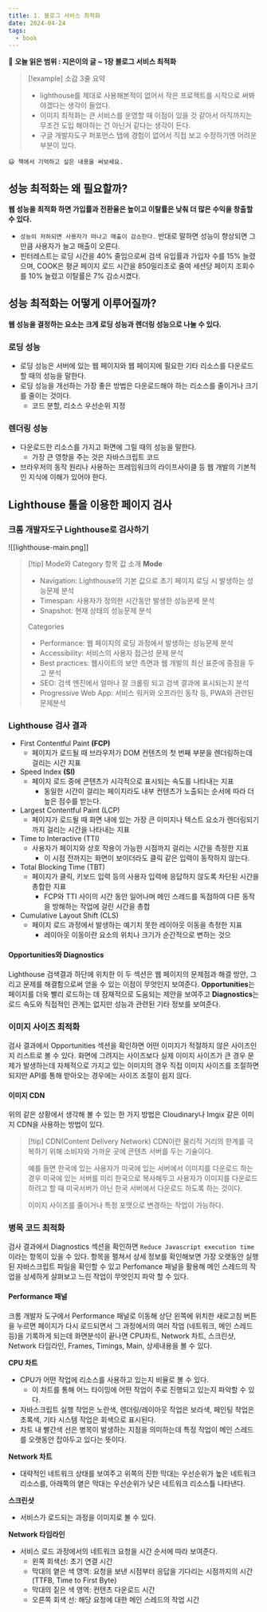 ```yaml
---
title: 1. 블로그 서비스 최적화
date: 2024-04-24
tags:
  - book
---
```

🔖 **오늘 읽은 범위 : 지은이의 글 ~ 1장 블로그 서비스 최적화**

> [!example]  소감 3줄 요약
> - lighthouse를 제대로 사용해본적이 없어서 작은 프로젝트를 시작으로 써봐야겠다는 생각이 들었다.
> - 이미지 최적화는 큰 서비스를 운영할 때 이점이 있을 것 같아서 아직까지는 무조건 도입 해야하는 건 아닌거 같다는 생각이 든다.
> - 구글 개발자도구 퍼포먼스 탭에 경험이 없어서 직접 보고 수정하기엔 어려운 부분이 있다.
> 


    😃 책에서 기억하고 싶은 내용을 써보세요.
## 성능 최적화는 왜 필요할까?
**웹 성능을 최적화 하면 가입률과 전환율은 높이고 이탈률은 낮춰 더 많은 수익을 창출할 수 있다.**
- `성능이 저하되면 사용자가 떠나고 매출이 감소한다.` 반대로 말하면 성능이 향상되면 그만큼 사용자가 늘고 매출이 오른다.
- 핀터레스트는 로딩 시간을 40% 줄임으로써 검색 유입률과 가입자 수를 15% 늘렸으며, COOK은 평균 페이지 로드 시간을 850밀리초로 줄여 세션당 페이지 조회수를 10% 늘렸고 이탈률은 7% 감소시켰다.

## 성능 최적화는 어떻게 이루어질까?
**웹 성능을 결정하는 요소는 크게 로딩 성능과 렌더링 성능으로 나눌 수 있다.**
### 로딩 성능
- 로딩 성능은 서버에 있는 웹 페이지와 웹 페이지에 필요한 기타 리소스를 다운로드할 때의 성능을 말한다.
- 로딩 성능을 개선하는 가장 좋은 방법은 다운로드해야 하는 리소스를 줄이거나 크기를 줄이는 것이다.
	- 코드 분할, 리소스 우선순위 지정
### 렌더링 성능
- 다운로드한 리소스를 가지고 화면에 그릴 때의 성능을 말한다.
	- 가장 큰 영향을 주는 것은 자바스크립트 코드
- 브라우저의 동작 원리나 사용하는 프레임워크의 라이프사이클 등 웹 개발의 기본적인 지식에 이해가 있어야 한다.

## Lighthouse 툴을 이용한 페이지 검사
### 크롬 개발자도구 Lighthouse로 검사하기
![[lighthouse-main.png]]
> [!tip] Mode와 Category 항목 값 소개
> **Mode**
>   - Navigation: Lighthouse의 기본 값으로 초기 페이지 로딩 시 발생하는 성능문제 분석
>   - Timespan: 사용자가 정의한 시간동안 발생한 성능문제 분석
>   - Snapshot: 현재 상태의 성능문제 분석
>   
> Categories
>   - Performance: 웹 페이지의 로딩 과정에서 발생하는 성능문제 분석
>   - Accessibility: 서비스의 사용자 접근성 문제 분석
>   - Best practices: 웹사이트의 보안 측면과 웹 개발의 최신 표준에 중점을 두고 분석
>   - SEO: 검색 엔진에서 얼마나 잘 크롤링 되고 검색 결과에 표시되는지 분석
>   - Progressive Web App: 서비스 워커와 오프라인 동작 등, PWA와 관련된 문제분석

### Lighthouse 검사 결과
- First Contentful Paint **(FCP)**
	- 페이지가 로드될 때 브라우저가 DOM 컨텐츠의 첫 번째 부분을 렌더링하는데 걸리는 시간 지표
- Speed Index **(SI)**
	- 페이지 로드 중에 콘텐츠가 시각적으로 표시되는 속도를 나타내는 지표
		- 동일한 시간이 걸리는 페이지라도 내부 컨텐츠가 노출되는 순서에 따라 더 높은 점수를 받는다.
- Largest Contentful Paint (LCP)
	- 페이지가 로드될 때 화면 내에 있는 가장 큰 이미지나 텍스트 요소가 렌더링되기까지 걸리는 시간을 나타내는 지표
- Time to Interactive (TTI)
	- 사용자가 페이지와 상호 작용이 가능한 시점까지 걸리는 시간을 측정한 지표
		- 이 시점 전까지는 화면이 보이더라도 클릭 같은 입력이 동작하지 않는다.
- Total Blocking Time (TBT)
	- 페이지가 클릭, 키보드 입력 등의 사용자 입력에 응답하지 않도록 차단된 시간을 총합한 지표
		- FCP와 TTI 사이의 시간 동안 일어나며 메인 스레드를 독점하여 다른 동작을 방해하는 작업에 걸린 시간을 총합
- Cumulative Layout Shift (CLS)
	- 페이지 로드 과정에서 발생하는 예기치 못한 레이아웃 이동을 측정한 지표
		- 레이아웃 이동이란 요소의 위치나 크기가 순간적으로 변하는 것으

#### Opportunities와 Diagnostics
Lighthouse 검색결과 하단에 위치한 이 두 섹션은 웹 페이지의 문제점과 해결 방안, 그리고 문제를 해결함으로써 얻을 수 있는 이점이 무엇인지 보여준다.
**Opportunities**는 페이지를 더욱 빨리 로드하는 데 잠재적으로 도움되는 제안을 보여주고 **Diagnostics**는 로드 속도와 직접적인 관계는 없지만 성능과 관련된 기타 정보를 보여준다.

### 이미지 사이즈 최적화
검사 결과에서 Opportunities 섹션을 확인하면 어떤 이미지가 적절하지 않은 사이즈인지 리스트로 볼 수 있다.
화면에 그려지는 사이즈보다 실제 이미지 사이즈가 큰 경우 문제가 발생하는데 자체적으로 가지고 있는 이미지의 경우 직접 이미지 사이즈를 조절하면 되지만 API를 통해 받아오는 경우에는 사이즈 조절이 쉽지 않다.
#### 이미지 CDN
위의 같은 상황에서 생각해 볼 수 있는 한 가지 방법은 Cloudinary나 Imgix 같은 이미지 CDN을 사용하는 방법이 있다. 
> [!tip] CDN(Content Delivery Network)
> CDN이란 물리적 거리의 한계를 극복하기 위해 소비자와 가까운 곳에 콘텐츠 서버를 두는 기술이다.
> 
> 예를 들면 한국에 있는 사용자가 미국에 있는 서버에서 이미지를 다운로드 하는 경우 미국에 있는 서버를 미리 한국으로 복사해두고 사용자가 이미지를 다운로드 하려고 할 때 미국서버가 아닌 한국 서버에서 다운로드 하도록 하는 것이다.
> 
> 이미지 사이즈를 줄이거나 특정 포맷으로 변경하는 작업이 가능하다.

### 병목 코드 최적화
검사 결과에서 Diagnostics 섹션을 확인하면 `Reduce Javascript execution time` 이라는 항목이 있을 수 있다. 항목을 펼쳐서 상세 정보를 확인해보면 가장 오랫동안 실행된 자바스크립트 파일을 확인할 수 있고 Perfomance 패널을 활용해 메인 스레드의 작업을 상세하게 살펴보고 느린 작업이 무엇인지 파악 할 수 있다.

#### Performance 패널
크롬 개발자 도구에서 Performance 패널로 이동해 상단 왼쪽에 위치한 새로고침 버튼을 누르면 페이지가 다시 로드되면서 그 과정에서의 여러 작업 (네트워크, 메인 스레드 등)을 기록하게 되는데 화면분석이 끝나면 CPU차트, Network 차트, 스크린샷, Network 타임라인, Frames, Timings, Main, 상세내용을 볼 수 있다.

**CPU 차트**
- CPU가 어떤 작업에 리소스를 사용하고 있는지 비율로 볼 수 있다.
	- 이 차트를 통해 어느 타이밍에 어떤 작업이 주로 진행되고 있는지 파악할 수 있다.
- 자바스크립트 실행 작업은 노란색, 렌더링/레이아웃 작업은 보라색, 페인팅 작업은 초록색, 기타 시스템 작업은 회색으로 표시된다.
- 차트 내 빨간색 선은 병목이 발생하는 지점을 의미하는데 특정 작업이 메인 스레드를 오랫동안 잡아두고 있다는 뜻이다.

**Network 차트**
- 대략적인 네트워크 상태를 보여주고 위쪽의 진한 막대는 우선순위가 높은 네트워크 리소스를, 아래쪽의 옅은 막대는 우선순위가 낮은 네트워크 리소스틀 나타낸다.

**스크린샷**
- 서비스가 로드되는 과정을 이미지로 볼 수 있다.

**Network 타임라인**
- 서비스 로드 과정에서의 네트워크 요청을 시간 순서에 따라 보여준다.
	- 왼쪽 회색선: 초기 연결 시간
	- 막대의 옅은 색 영역: 요청을 보낸 시점부터 응답을 기다리는 시점까지의 시간 (TTFB, Time to First Byte)
	- 막대의 짙은 색 영역: 컨텐츠 다운로드 시간
	- 오른쪽 회색 선: 해당 요청에 대한 메인 스레드의 작업 시간









